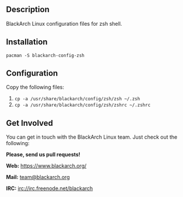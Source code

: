 ## Description

BlackArch Linux configuration files for zsh shell.

## Installation

`pacman -S blackarch-config-zsh`

## Configuration

Copy the following files:

1. `cp -a /usr/share/blackarch/config/zsh/zsh ~/.zsh`
2. `cp -a /usr/share/blackarch/config/zsh/zshrc ~/.zshrc`


## Get Involved

You can get in touch with the BlackArch Linux team. Just check out the following:

**Please, send us pull requests!**

**Web:** https://www.blackarch.org/

**Mail:** team@blackarch.org

**IRC:** [irc://irc.freenode.net/blackarch](irc://irc.freenode.net/blackarch)
